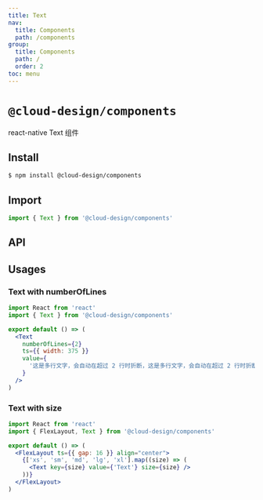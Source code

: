 ```yaml
---
title: Text
nav:
  title: Components
  path: /components
group:
  title: Components
  path: /
  order: 2
toc: menu
---
```


# `@cloud-design/components`

react-native Text 组件

## Install

```sh
$ npm install @cloud-design/components
```

## Import

```js
import { Text } from '@cloud-design/components'
```

## API

<API hideTitle src="./impl.tsx"></API>

## Usages

### Text with numberOfLines

```jsx
import React from 'react'
import { Text } from '@cloud-design/components'

export default () => (
  <Text
    numberOfLines={2}
    ts={{ width: 375 }}
    value={
      '这是多行文字，会自动在超过 2 行时折断，这是多行文字，会自动在超过 2 行时折断，这是多行文字，会自动在超过 2 行时折断'
    }
  />
)
```

### Text with size

```jsx
import React from 'react'
import { FlexLayout, Text } from '@cloud-design/components'

export default () => (
  <FlexLayout ts={{ gap: 16 }} align="center">
    {['xs', 'sm', 'md', 'lg', 'xl'].map((size) => (
      <Text key={size} value={'Text'} size={size} />
    ))}
  </FlexLayout>
)
```
